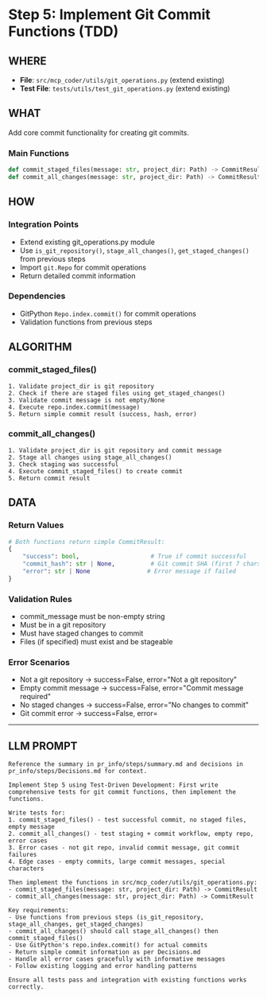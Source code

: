# Step 5: Implement Git Commit Functions (TDD)

## WHERE
- **File**: `src/mcp_coder/utils/git_operations.py` (extend existing)
- **Test File**: `tests/utils/test_git_operations.py` (extend existing)

## WHAT
Add core commit functionality for creating git commits.

### Main Functions
```python
def commit_staged_files(message: str, project_dir: Path) -> CommitResult
def commit_all_changes(message: str, project_dir: Path) -> CommitResult
```

## HOW
### Integration Points
- Extend existing git_operations.py module  
- Use `is_git_repository()`, `stage_all_changes()`, `get_staged_changes()` from previous steps
- Import `git.Repo` for commit operations
- Return detailed commit information

### Dependencies
- GitPython `Repo.index.commit()` for commit operations
- Validation functions from previous steps

## ALGORITHM
### commit_staged_files()
```
1. Validate project_dir is git repository
2. Check if there are staged files using get_staged_changes()
3. Validate commit message is not empty/None
4. Execute repo.index.commit(message) 
5. Return simple commit result (success, hash, error)
```

### commit_all_changes()
```
1. Validate project_dir is git repository and commit message
2. Stage all changes using stage_all_changes()
3. Check staging was successful
4. Execute commit_staged_files() to create commit
5. Return commit result
```

## DATA
### Return Values
```python
# Both functions return simple CommitResult:
{
    "success": bool,                    # True if commit successful
    "commit_hash": str | None,          # Git commit SHA (first 7 chars)
    "error": str | None                # Error message if failed
}
```

### Validation Rules
- commit_message must be non-empty string
- Must be in a git repository
- Must have staged changes to commit
- Files (if specified) must exist and be stageable

### Error Scenarios
- Not a git repository → success=False, error="Not a git repository"
- Empty commit message → success=False, error="Commit message required"  
- No staged changes → success=False, error="No changes to commit"
- Git commit error → success=False, error=<git error message>

---

## LLM PROMPT  
```
Reference the summary in pr_info/steps/summary.md and decisions in pr_info/steps/Decisions.md for context.

Implement Step 5 using Test-Driven Development: First write comprehensive tests for git commit functions, then implement the functions.

Write tests for:
1. commit_staged_files() - test successful commit, no staged files, empty message
2. commit_all_changes() - test staging + commit workflow, empty repo, error cases
3. Error cases - not git repo, invalid commit message, git commit failures  
4. Edge cases - empty commits, large commit messages, special characters

Then implement the functions in src/mcp_coder/utils/git_operations.py:
- commit_staged_files(message: str, project_dir: Path) -> CommitResult
- commit_all_changes(message: str, project_dir: Path) -> CommitResult

Key requirements:
- Use functions from previous steps (is_git_repository, stage_all_changes, get_staged_changes)
- commit_all_changes() should call stage_all_changes() then commit_staged_files()
- Use GitPython's repo.index.commit() for actual commits
- Return simple commit information as per Decisions.md
- Handle all error cases gracefully with informative messages
- Follow existing logging and error handling patterns

Ensure all tests pass and integration with existing functions works correctly.
```
